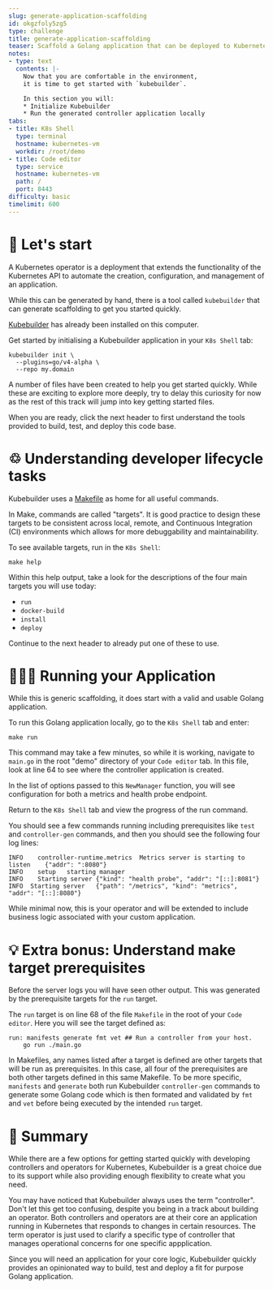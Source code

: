```yaml
---
slug: generate-application-scaffolding
id: okgzfoly5zg5
type: challenge
title: generate-application-scaffolding
teaser: Scaffold a Golang application that can be deployed to Kubernetes as an operator
notes:
- type: text
  contents: |-
    Now that you are comfortable in the environment,
    it is time to get started with `kubebuilder`.

    In this section you will:
    * Initialize Kubebuilder
    * Run the generated controller application locally
tabs:
- title: K8s Shell
  type: terminal
  hostname: kubernetes-vm
  workdir: /root/demo
- title: Code editor
  type: service
  hostname: kubernetes-vm
  path: /
  port: 8443
difficulty: basic
timelimit: 600
---
```


🚀 Let's start
==============

A Kubernetes operator is a deployment that extends the functionality of the Kubernetes API to automate the creation, configuration, and management of an application.

While this can be generated by hand, there is a tool called `kubebuilder` that can generate scaffolding to get you started quickly.

[Kubebuilder](https://github.com/kubernetes-sigs/kubebuilder) has already been installed on this computer.

Get started by initialising a Kubebuilder application in your `K8s Shell` tab:

```
kubebuilder init \
  --plugins=go/v4-alpha \
  --repo my.domain
```

A number of files have been created to help you get started quickly. While these are exciting to explore more deeply, try to delay this curiosity for now as the rest of this track will jump into key getting started files.

When you are ready, click the next header to first understand the tools provided to build, test, and deploy this code base.


♲ Understanding developer lifecycle tasks
==============

Kubebuilder uses a [Makefile](https://www.gnu.org/software/make/manual/html_node/Introduction.html) as home for all useful commands.

In Make, commands are called "targets". It is good practice to design these targets to be consistent across local, remote, and Continuous Integration (CI) environments which allows for more debuggability and maintainability.

To see available targets, run in the `K8s Shell`:

```
make help
```

Within this help output, take a look for the descriptions of the four main targets you will use today:
* `run`
* `docker-build`
* `install`
* `deploy`

Continue to the next header to already put one of these to use.


👩🏾‍💻 Running your Application
==============

While this is generic scaffolding, it does start with a valid and usable Golang application.

To run this Golang application locally, go to the `K8s Shell` tab and enter:

```
make run
```

This command may take a few minutes, so while it is working, navigate to `main.go` in the root "demo" directory of your `Code editor` tab. In this file, look at line 64 to see where the controller application is created.

In the list of options passed to this `NewManager` function, you will see configuration for both a metrics and health probe endpoint.

Return to the `K8s Shell` tab and view the progress of the run command.

You should see a few commands running including prerequisites like `test` and `controller-gen` commands, and then you should see the following four log lines:

```
INFO	controller-runtime.metrics	Metrics server is starting to listen	{"addr": ":8080"}
INFO	setup	starting manager
INFO	Starting server	{"kind": "health probe", "addr": "[::]:8081"}
INFO  Starting server	{"path": "/metrics", "kind": "metrics", "addr": "[::]:8080"}
```

While minimal now, this is your operator and will be extended to include business logic associated with your custom application.


💡 Extra bonus: Understand make target prerequisites
==============

Before the server logs you will have seen other output. This was generated by the prerequisite targets for the `run` target.

The `run` target is on line 68 of the file `Makefile` in the root of your `Code editor`. Here you will see the target defined as:

```
run: manifests generate fmt vet ## Run a controller from your host.
	go run ./main.go
```

In Makefiles, any names listed after a target is defined are other targets that will be run as prerequisites. In this case, all four of the prerequisites are both other targets defined in this same Makefile. To be more specific, `manifests` and `generate` both run Kubebuilder `controller-gen` commands to generate some Golang code which is then formated and validated by `fmt` and `vet` before being executed by the intended `run` target.


📕 Summary
==============

While there are a few options for getting started quickly with developing controllers and operators for Kubernetes, Kubebuilder is a great choice due to its support while also providing enough flexibility to create what you need.

You may have noticed that Kubebuilder always uses the term "controller". Don't let this get too confusing, despite you being in a track about building an operator. Both controllers and operators are at their core an application running in Kubernetes that responds to changes in certain resources. The term operator is just used to clarify a specific type of controller that manages operational concerns for one specific appplication.

Since you will need an application for your core logic, Kubebuilder quickly provides an opinionated way to build, test and deploy a fit for purpose Golang application.

